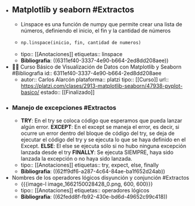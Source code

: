- ## Matplotlib y seaborn #Extractos
	- Linspace es una función de numpy que permite crear una lista de números, definiendo el inicio, el fin y la cantidad de números
	- ```python
	  np.linspace(inicio, fin, cantidad de numeros)
	  ```
	- tipo:: [[Anotaciones]]
	  etiquetas:: linspace
	- **Bibliografia**: ((6311ef40-3337-4e90-b664-2ed8dd208aee))
- 👨‍🏫 Curso Básico de Visualización de Datos con Matplotlib y Seaborn #Bibliografia
  id:: 6311ef40-3337-4e90-b664-2ed8dd208aee
	- autor:: Carlos Alarcón
	  plataforma:: platzi
	  tipo:: [[Curso]]
	  url:: https://platzi.com/clases/2913-matplotlib-seaborn/47938-pyplot-basico/
	  estado:: [[Finalizado]]
- ### Manejo de excepciones #Extractos
	- **TRY**: En el try se coloca código que esperamos que pueda lanzar algún error.
	  **EXCEPT**: En el except se maneja el error, es decir, si ocurre un error dentro del bloque de código del try, se deja de ejecutar el código del try y se ejecuta lo que se haya definido en el Except.
	  **ELSE**: El else se ejecuta sólo si no hubo ninguna excepción lanzada desde el try
	  **FINALLY**: Se ejecuta SIEMPRE, haya sido lanzada la excepción o no haya sido lanzada.
	- tipo:: [[Anotaciones]]
	  etiquetas:: try, expect, else, finally
	- **Bibliografia**: ((62ff9df6-a287-4c64-84ae-ba1f652d24ab))
- Nombres de los operadores lógicos disyunción y conjunción #Extractos
	- {{{image-l image_1662150028428_0.png, 600, 600}}}
	- tipo:: [[Anotaciones]]
	  etiquetas:: operadores lógicos
	- **Bibliografia**: ((62fedd8f-fb92-430e-bd6d-49652c99c418))
